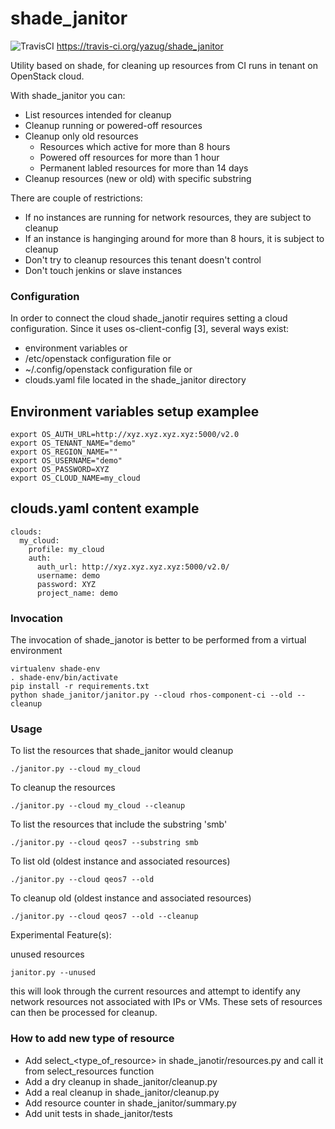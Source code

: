 # shade_janitor

![TravisCI](https://img.shields.io/travis/yazug/shade_janitor.svg)
https://travis-ci.org/yazug/shade_janitor

Utility based on shade, for cleaning up resources from CI runs in tenant on
OpenStack cloud.

With shade_janitor you can:

* List resources intended for cleanup
* Cleanup running or powered-off resources
* Cleanup only old resources
    - Resources which active for more than 8 hours
    - Powered off resources for more than 1 hour
    - Permanent labled resources for more than 14 days
* Cleanup resources (new or old) with specific substring

There are couple of restrictions:

* If no instances are running for network resources, they are subject to cleanup
* If an instance is hanginging around for more than 8 hours, it is subject to cleanup
* Don't try to cleanup resources this tenant doesn't control
* Don't touch jenkins or slave instances

### Configuration
In order to connect the cloud shade_janotir requires setting a cloud configuration.
Since it uses os-client-config [3], several ways exist:

* environment variables or
* /etc/openstack configuration file or
* ~/.config/openstack configuration file or
* clouds.yaml file located in the shade_janitor directory

## Environment variables setup examplee
```
export OS_AUTH_URL=http://xyz.xyz.xyz.xyz:5000/v2.0
export OS_TENANT_NAME="demo"
export OS_REGION_NAME=""
export OS_USERNAME="demo"
export OS_PASSWORD=XYZ
export OS_CLOUD_NAME=my_cloud
```
 
## clouds.yaml content example
```
clouds:
  my_cloud:
    profile: my_cloud
    auth:
      auth_url: http://xyz.xyz.xyz.xyz:5000/v2.0/
      username: demo
      password: XYZ
      project_name: demo
```
### Invocation 
The invocation of shade_janotor is better to be performed from a virtual environment
```
virtualenv shade-env
. shade-env/bin/activate
pip install -r requirements.txt
python shade_janitor/janitor.py --cloud rhos-component-ci --old --cleanup
```

### Usage

To list the resources that shade_janitor would cleanup

    ./janitor.py --cloud my_cloud

To cleanup the resources

    ./janitor.py --cloud my_cloud --cleanup

To list the resources that include the substring 'smb'

    ./janitor.py --cloud qeos7 --substring smb

To list old (oldest instance and associated resources)

    ./janitor.py --cloud qeos7 --old

To cleanup old (oldest instance and associated resources)

    ./janitor.py --cloud qeos7 --old --cleanup

Experimental Feature(s):

unused resources

    janitor.py --unused

this will look through the current resources and attempt
to identify any network resources not associated with IPs
or VMs.  These sets of resources can then be processed for
cleanup.

### How to add new type of resource

* Add select_<type_of_resource> in shade_janotir/resources.py and call it from select_resources function
* Add a dry cleanup in shade_janitor/cleanup.py
* Add a real cleanup in shade_janitor/cleanup.py
* Add resource counter in shade_janitor/summary.py
* Add unit tests in shade_janitor/tests
